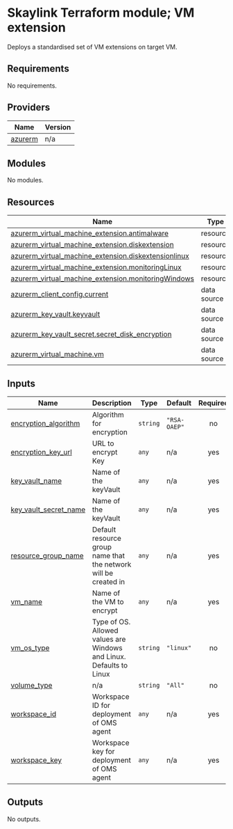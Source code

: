 # Skaylink Terraform module; VM extension

Deploys a standardised set of VM extensions on target VM.
<!-- BEGIN_TF_DOCS -->
## Requirements

No requirements.

## Providers

| Name | Version |
|------|---------|
| <a name="provider_azurerm"></a> [azurerm](#provider\_azurerm) | n/a |

## Modules

No modules.

## Resources

| Name | Type |
|------|------|
| [azurerm_virtual_machine_extension.antimalware](https://registry.terraform.io/providers/hashicorp/azurerm/latest/docs/resources/virtual_machine_extension) | resource |
| [azurerm_virtual_machine_extension.diskextension](https://registry.terraform.io/providers/hashicorp/azurerm/latest/docs/resources/virtual_machine_extension) | resource |
| [azurerm_virtual_machine_extension.diskextensionlinux](https://registry.terraform.io/providers/hashicorp/azurerm/latest/docs/resources/virtual_machine_extension) | resource |
| [azurerm_virtual_machine_extension.monitoringLinux](https://registry.terraform.io/providers/hashicorp/azurerm/latest/docs/resources/virtual_machine_extension) | resource |
| [azurerm_virtual_machine_extension.monitoringWindows](https://registry.terraform.io/providers/hashicorp/azurerm/latest/docs/resources/virtual_machine_extension) | resource |
| [azurerm_client_config.current](https://registry.terraform.io/providers/hashicorp/azurerm/latest/docs/data-sources/client_config) | data source |
| [azurerm_key_vault.keyvault](https://registry.terraform.io/providers/hashicorp/azurerm/latest/docs/data-sources/key_vault) | data source |
| [azurerm_key_vault_secret.secret_disk_encryption](https://registry.terraform.io/providers/hashicorp/azurerm/latest/docs/data-sources/key_vault_secret) | data source |
| [azurerm_virtual_machine.vm](https://registry.terraform.io/providers/hashicorp/azurerm/latest/docs/data-sources/virtual_machine) | data source |

## Inputs

| Name | Description | Type | Default | Required |
|------|-------------|------|---------|:--------:|
| <a name="input_encryption_algorithm"></a> [encryption\_algorithm](#input\_encryption\_algorithm) | Algorithm for encryption | `string` | `"RSA-OAEP"` | no |
| <a name="input_encryption_key_url"></a> [encryption\_key\_url](#input\_encryption\_key\_url) | URL to encrypt Key | `any` | n/a | yes |
| <a name="input_key_vault_name"></a> [key\_vault\_name](#input\_key\_vault\_name) | Name of the keyVault | `any` | n/a | yes |
| <a name="input_key_vault_secret_name"></a> [key\_vault\_secret\_name](#input\_key\_vault\_secret\_name) | Name of the keyVault | `any` | n/a | yes |
| <a name="input_resource_group_name"></a> [resource\_group\_name](#input\_resource\_group\_name) | Default resource group name that the network will be created in | `any` | n/a | yes |
| <a name="input_vm_name"></a> [vm\_name](#input\_vm\_name) | Name of the VM to encrypt | `any` | n/a | yes |
| <a name="input_vm_os_type"></a> [vm\_os\_type](#input\_vm\_os\_type) | Type of OS. Allowed values are Windows and Linux. Defaults to Linux | `string` | `"linux"` | no |
| <a name="input_volume_type"></a> [volume\_type](#input\_volume\_type) | n/a | `string` | `"All"` | no |
| <a name="input_workspace_id"></a> [workspace\_id](#input\_workspace\_id) | Workspace ID for deployment of OMS agent | `any` | n/a | yes |
| <a name="input_workspace_key"></a> [workspace\_key](#input\_workspace\_key) | Workspace key for deployment of OMS agent | `any` | n/a | yes |

## Outputs

No outputs.
<!-- END_TF_DOCS -->